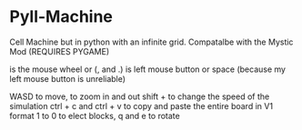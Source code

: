 # Pyll-Machine
Cell Machine but in python with an infinite grid. Compatalbe with the Mystic Mod
(REQUIRES PYGAME)

<zoom> is the mouse wheel or (, and .)
<click> is left mouse button or space (because my left mouse button is unreliable)

WASD to move, <zoom> to zoom in and out
shift + <zoom> to change the speed of the simulation
ctrl + c and ctrl + v to copy and paste the entire board in V1 format
1 to 0 to elect blocks, q and e to rotate
